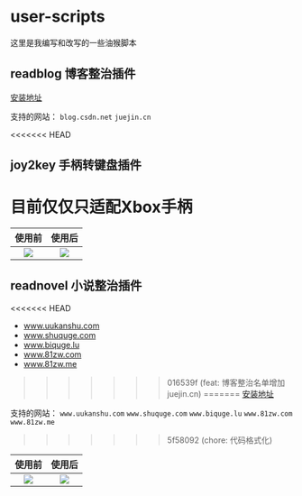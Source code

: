 # user-scripts

这里是我编写和改写的一些油猴脚本

## readblog 博客整治插件

[安装地址](https://greasyfork.org/zh-CN/scripts/436382-%E5%8D%9A%E5%AE%A2%E6%95%B4%E6%B2%BB)

支持的网站：
`blog.csdn.net`
`juejin.cn`

<<<<<<< HEAD
## joy2key 手柄转键盘插件

目前仅仅只适配Xbox手柄
=======
|使用前|使用后|
|:---:|:---:|
|![](https://static.gausszhou.top/data/image/github/csdn_1.png)|![](https://static.gausszhou.top/data/image/github/csdn_2.png)|


## readnovel 小说整治插件
<<<<<<< HEAD

- www.uukanshu.com
- www.shuquge.com
- www.biquge.lu
- www.81zw.com
- www.81zw.me
>>>>>>> 016539f (feat: 博客整治名单增加juejin.cn)
=======
[安装地址](https://greasyfork.org/zh-CN/scripts/429917-%E5%B0%8F%E8%AF%B4%E6%95%B4%E6%B2%BB)

支持的网站：
`www.uukanshu.com` 
`www.shuquge.com` 
`www.biquge.lu` 
`www.81zw.com` 
`www.81zw.me`
>>>>>>> 5f58092 (chore:  代码格式化)

|使用前|使用后|
|:---:|:---:|
|![](https://static.gausszhou.top/data/image/github/uukanshu_1.png)|![](https://static.gausszhou.top/data/image/github/uukanshu_2.png)|
